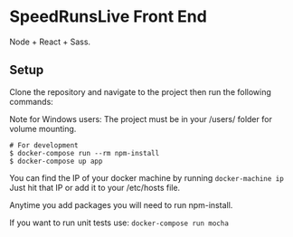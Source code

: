 SpeedRunsLive Front End
=======================

Node + React + Sass.

Setup
-----

Clone the repository and navigate to the project then run the following commands:

Note for Windows users: The project must be in your /users/ folder for volume mounting.

```Shell
# For development
$ docker-compose run --rm npm-install
$ docker-compose up app
```

You can find the IP of your docker machine by running `docker-machine ip`
Just hit that IP or add it to your /etc/hosts file.

Anytime you add packages you will need to run npm-install. 

If you want to run unit tests use: `docker-compose run mocha`
